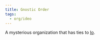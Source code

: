 ```yaml
---
title: Gnostic Order
tags:
  - org/ideo
---
```

A mysterious organization that has ties to [Io](../../unique/pc/cracked-facade/cemhaiden-iorathrus.md).
